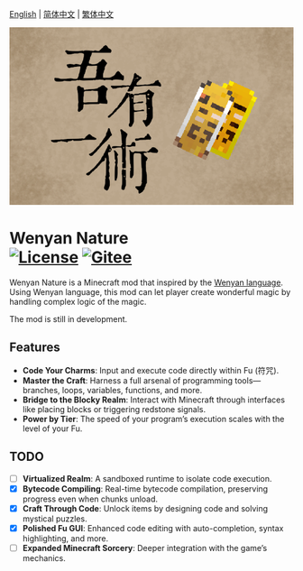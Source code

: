 [English](README.md) | [简体中文](docs/README.zh_CHS.md) | [繁体中文](docs/README.zh_CHT.md)

<p><img src="docs/mkdocs/docs/title.png" alt="Logo" width="720"></p>

<h1>Wenyan Nature  <br>
	<a href="https://github.com/gyxx-xc/WenyanNature/blob/master/LICENSE"><img src="https://img.shields.io/github/license/gyxx-xc/WenyanNature?style=flat&color=900c3f" alt="License"></a>
<a href="https://gitee.com/gyxx-xc/WenyanNature" ><img src="https://img.shields.io/static/v1?label=&message=Gitee&logo=gitee&color=orange&labelColor=555" alt="Gitee"></a>
</h1>

Wenyan Nature is a Minecraft mod that inspired by the [Wenyan language](https://github.com/wenyan-lang/wenyan).
Using Wenyan language, this mod can let player create wonderful magic by handling complex logic of the magic.

The mod is still in development.

## Features

- **Code Your Charms**: Input and execute code directly within Fu (符咒).
- **Master the Craft**: Harness a full arsenal of programming tools—branches, loops, variables, functions, and more.
- **Bridge to the Blocky Realm**: Interact with Minecraft through interfaces like placing blocks or triggering redstone signals.
- **Power by Tier**: The speed of your program’s execution scales with the level of your Fu.

## TODO

- [ ]  **Virtualized Realm**: A sandboxed runtime to isolate code execution.
- [x]  **Bytecode Compiling**: Real-time bytecode compilation, preserving progress even when chunks unload.
- [x]  **Craft Through Code**: Unlock items by designing code and solving mystical puzzles.
- [x]  **Polished Fu GUI**: Enhanced code editing with auto-completion, syntax highlighting, and more.
- [ ]  **Expanded Minecraft Sorcery**: Deeper integration with the game’s mechanics.
